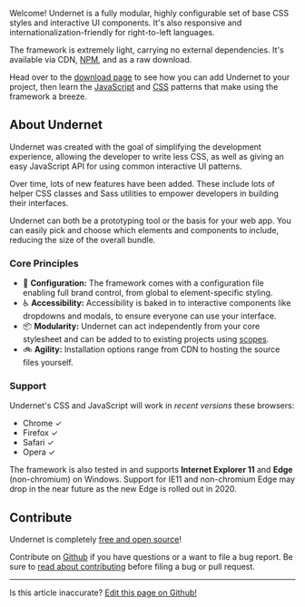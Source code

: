 Welcome! Undernet is a fully modular, highly configurable set of base CSS styles and interactive UI components. It's also responsive and internationalization-friendly for right-to-left languages.

The framework is extremely light, carrying no external dependencies. It's available via CDN, [NPM](https://www.npmjs.org/package/undernet), and as a raw download.

Head over to the [download page](/docs/overview/download) to see how you can add Undernet to your project, then learn the [JavaScript](/docs/overview/javascript) and [CSS](/docs/overview/css) patterns that make using the framework a breeze.

## About Undernet

Undernet was created with the goal of simplifying the development experience, allowing the developer to write less CSS, as well as giving an easy JavaScript API for using common interactive UI patterns. 

Over time, lots of new features have been added. These include lots of helper CSS classes and Sass utilities to empower developers in building their interfaces.

Undernet can both be a prototyping tool or the basis for your web app. You can easily pick and choose which elements and components to include, reducing the size of the overall bundle.

### Core Principles

- 🧩 **Configuration:** The framework comes with a configuration file enabling full brand control, from global to element-specific styling.
- ♿ **Accessibility:** Accessibility is baked in to interactive components like dropdowns and modals, to ensure everyone can use your interface.
- 📦 **Modularity:** Undernet can act independently from your core stylesheet and can be added to to existing projects using [scopes](/docs/overview/css).
- 🚲 **Agility:** Installation options range from CDN to hosting the source files yourself.

### Support

Undernet's CSS and JavaScript will work in _recent versions_ these browsers:

- Chrome ✓
- Firefox ✓
- Safari ✓
- Opera ✓

The framework is also tested in and supports **Internet Explorer 11** and **Edge** (non-chromium) on Windows. Support for IE11 and non-chromium Edge may drop in the near future as the new Edge is rolled out in 2020.

## Contribute

Undernet is completely [free and open source](https://en.wikipedia.org/wiki/Free_and_open-source_software)!

Contribute on [Github](https://www.github.com/geotrev/undernet/) if you have questions or a want to file a bug report. Be sure to [read about contributing](https://github.com/geotrev/undernet/blob/master/CONTRIBUTING.md) before filing a bug or pull request.

---
<p class="has-text-end">Is this article inaccurate? <a href="https://github.com/geotrev/undernet/tree/master/app/docs/introduction.md">Edit this page on Github!</a></p>
